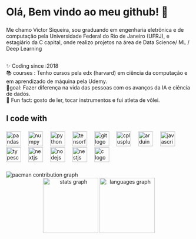 <h1 align="left">Olá, Bem vindo ao meu github! 👋</h1>

###

<p align="left">Me chamo Victor Siqueira, sou graduando em engenharia eletrônica e de computação pela Universidade Federal do Rio de Janeiro (UFRJ), e estagiário da C capital, onde realizo projetos na área de Data Science/ ML   / Deep Learning</p>

###

<h2 align="left"></h2>

###

<p align="left">✨ Coding since :2018 <br>📚 courses : Tenho cursos pela edx (harvard) em ciência da computação e em aprendizado de máquina pela Udemy. <br>🎯goal: Fazer diferença na vida das pessoas com os avanços da IA e ciência de dados.<br>🎲 Fun fact: gosto de ler, tocar instrumentos e fui atleta de vôlei.</p>

###

<h2 align="left">I code with</h2>

###

<div align="left">
  <img src="https://cdn.jsdelivr.net/gh/devicons/devicon/icons/pandas/pandas-original.svg" height="40" alt="pandas logo"  />
  <img width="12" />
  <img src="https://cdn.jsdelivr.net/gh/devicons/devicon/icons/numpy/numpy-original.svg" height="40" alt="numpy logo"  />
  <img width="12" />
  <img src="https://cdn.jsdelivr.net/gh/devicons/devicon/icons/python/python-original.svg" height="40" alt="python logo"  />
  <img width="12" />
  <img src="https://cdn.jsdelivr.net/gh/devicons/devicon/icons/tensorflow/tensorflow-original.svg" height="40" alt="tensorflow logo"  />
  <img width="12" />
  <img src="https://cdn.jsdelivr.net/gh/devicons/devicon/icons/git/git-original.svg" height="40" alt="git logo"  />
  <img width="12" />
  <img src="https://cdn.jsdelivr.net/gh/devicons/devicon/icons/cplusplus/cplusplus-original.svg" height="40" alt="cplusplus logo"  />
  <img width="12" />
  <img src="https://cdn.jsdelivr.net/gh/devicons/devicon/icons/arduino/arduino-original.svg" height="40" alt="arduino logo"  />
  <img width="12" />
  <img src="https://cdn.jsdelivr.net/gh/devicons/devicon/icons/javascript/javascript-original.svg" height="40" alt="javascript logo"  />
  <img width="12" />
  <img src="https://cdn.jsdelivr.net/gh/devicons/devicon/icons/typescript/typescript-original.svg" height="40" alt="typescript logo"  />
  <img width="12" />
  <img src="https://cdn.jsdelivr.net/gh/devicons/devicon/icons/nextjs/nextjs-original.svg" height="40" alt="nextjs logo"  />
  <img width="12" />
  <img src="https://cdn.jsdelivr.net/gh/devicons/devicon/icons/nodejs/nodejs-original.svg" height="40" alt="nodejs logo"  />
  <img width="12" />
  <img src="https://cdn.jsdelivr.net/gh/devicons/devicon/icons/nestjs/nestjs-original.svg" height="40" alt="nestjs logo"  />
  <img width="12" />
  <img src="https://cdn.jsdelivr.net/gh/devicons/devicon/icons/c/c-original.svg" height="40" alt="c logo"  />
</div>

###

<picture>
  <source media="(prefers-color-scheme: dark)" srcset="https://raw.githubusercontent.com/victorsiq0222/victorsiq0222/output/pacman-contribution-graph-dark.svg">
  <source media="(prefers-color-scheme: light)" srcset="https://raw.githubusercontent.com/victorsiq0222/victorsiq0222/output/pacman-contribution-graph.svg">
  <img alt="pacman contribution graph" src="https://raw.githubusercontent.com/victorsiq0222/victorsiq0222/output/pacman-contribution-graph.svg">
</picture>



<div align="center">
  <img src="https://github-readme-stats.vercel.app/api?username=victorsiq0222&hide_title=false&hide_rank=false&show_icons=true&include_all_commits=true&count_private=true&disable_animations=false&theme=dracula&locale=en&hide_border=false&order=1" height="150" alt="stats graph"  />
  <img src="https://github-readme-stats.vercel.app/api/top-langs?username=victorsiq0222&locale=en&hide_title=false&layout=compact&card_width=320&langs_count=5&theme=dracula&hide_border=false&order=2" height="150" alt="languages graph"  />
</div>

###
